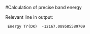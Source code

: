 #Calculation of precise band energy

Relevant line in output:

```
 Energy Tr(DK)  -12167.089585589709
```
